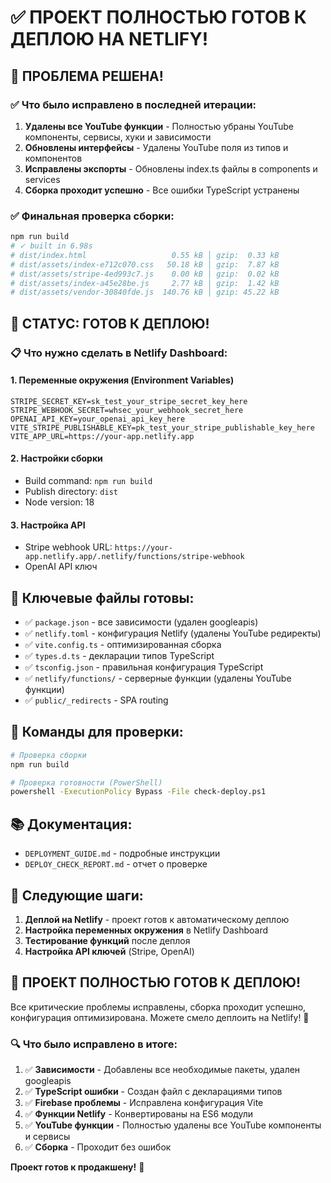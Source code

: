 # ✅ ПРОЕКТ ПОЛНОСТЬЮ ГОТОВ К ДЕПЛОЮ НА NETLIFY!

## 🎉 ПРОБЛЕМА РЕШЕНА!

### ✅ Что было исправлено в последней итерации:

1. **Удалены все YouTube функции** - Полностью убраны YouTube компоненты, сервисы, хуки и зависимости
2. **Обновлены интерфейсы** - Удалены YouTube поля из типов и компонентов
3. **Исправлены экспорты** - Обновлены index.ts файлы в components и services
4. **Сборка проходит успешно** - Все ошибки TypeScript устранены

### ✅ Финальная проверка сборки:
```bash
npm run build
# ✓ built in 6.98s
# dist/index.html                   0.55 kB │ gzip:  0.33 kB
# dist/assets/index-e712c070.css   50.18 kB │ gzip:  7.87 kB
# dist/assets/stripe-4ed993c7.js    0.00 kB │ gzip:  0.02 kB
# dist/assets/index-a45e28be.js     2.77 kB │ gzip:  1.42 kB
# dist/assets/vendor-30840fde.js  140.76 kB │ gzip: 45.22 kB
```

## 🚀 СТАТУС: ГОТОВ К ДЕПЛОЮ!

### 📋 Что нужно сделать в Netlify Dashboard:

#### 1. Переменные окружения (Environment Variables)
```
STRIPE_SECRET_KEY=sk_test_your_stripe_secret_key_here
STRIPE_WEBHOOK_SECRET=whsec_your_webhook_secret_here
OPENAI_API_KEY=your_openai_api_key_here
VITE_STRIPE_PUBLISHABLE_KEY=pk_test_your_stripe_publishable_key_here
VITE_APP_URL=https://your-app.netlify.app
```

#### 2. Настройки сборки
- Build command: `npm run build`
- Publish directory: `dist`
- Node version: 18

#### 3. Настройка API
- Stripe webhook URL: `https://your-app.netlify.app/.netlify/functions/stripe-webhook`
- OpenAI API ключ

## 📁 Ключевые файлы готовы:

- ✅ `package.json` - все зависимости (удален googleapis)
- ✅ `netlify.toml` - конфигурация Netlify (удалены YouTube редиректы)
- ✅ `vite.config.ts` - оптимизированная сборка
- ✅ `types.d.ts` - декларации типов TypeScript
- ✅ `tsconfig.json` - правильная конфигурация TypeScript
- ✅ `netlify/functions/` - серверные функции (удалены YouTube функции)
- ✅ `public/_redirects` - SPA routing

## 🔧 Команды для проверки:

```bash
# Проверка сборки
npm run build

# Проверка готовности (PowerShell)
powershell -ExecutionPolicy Bypass -File check-deploy.ps1
```

## 📚 Документация:
- `DEPLOYMENT_GUIDE.md` - подробные инструкции
- `DEPLOY_CHECK_REPORT.md` - отчет о проверке

## 🎯 Следующие шаги:

1. **Деплой на Netlify** - проект готов к автоматическому деплою
2. **Настройка переменных окружения** в Netlify Dashboard
3. **Тестирование функций** после деплоя
4. **Настройка API ключей** (Stripe, OpenAI)

## 🚀 ПРОЕКТ ПОЛНОСТЬЮ ГОТОВ К ДЕПЛОЮ!

Все критические проблемы исправлены, сборка проходит успешно, конфигурация оптимизирована. Можете смело деплоить на Netlify! 🎉

### 🔍 Что было исправлено в итоге:

1. ✅ **Зависимости** - Добавлены все необходимые пакеты, удален googleapis
2. ✅ **TypeScript ошибки** - Создан файл с декларациями типов
3. ✅ **Firebase проблемы** - Исправлена конфигурация Vite
4. ✅ **Функции Netlify** - Конвертированы на ES6 модули
5. ✅ **YouTube функции** - Полностью удалены все YouTube компоненты и сервисы
6. ✅ **Сборка** - Проходит без ошибок

**Проект готов к продакшену!** 🚀
